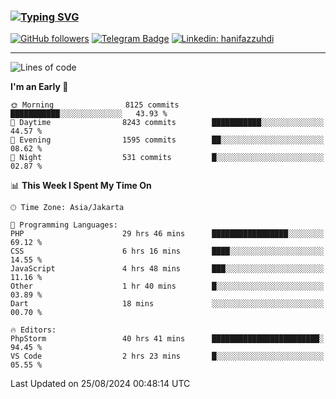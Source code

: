 ### [![Typing SVG](https://readme-typing-svg.herokuapp.com?font=lato&size=22&lines=Hi+There+👋)](https://git.io/typing-svg) 

[![GitHub followers](https://img.shields.io/github/followers/hanifazzuhdi?label=Follow&style=social)](https://github.com/hanifazzuhdi/?tab=follow) 
[![Telegram Badge](https://img.shields.io/badge/-hanif0198-blue?style=social&logo=telegram&link=https://www.t.me/hanif0198/)](https://www.t.me/hanif0198/) 
[![Linkedin: hanifazzuhdi](https://img.shields.io/badge/-hanifazzuhdi-blue?style=flat-square&logo=Linkedin&logoColor=white&link=https://www.linkedin.com/in/hanif-az-zuhdi-69688019b/)](https://www.linkedin.com/in/hanif-az-zuhdi-69688019b/) 

<hr/>

<!--START_SECTION:waka-->
![Lines of code](https://img.shields.io/badge/From%20Hello%20World%20I%27ve%20Written-64.7%20million%20lines%20of%20code-blue)

**I'm an Early 🐤** 

```text
🌞 Morning                8125 commits        ███████████░░░░░░░░░░░░░░   43.93 % 
🌆 Daytime                8243 commits        ███████████░░░░░░░░░░░░░░   44.57 % 
🌃 Evening                1595 commits        ██░░░░░░░░░░░░░░░░░░░░░░░   08.62 % 
🌙 Night                  531 commits         █░░░░░░░░░░░░░░░░░░░░░░░░   02.87 % 
```


📊 **This Week I Spent My Time On** 

```text
🕑︎ Time Zone: Asia/Jakarta

💬 Programming Languages: 
PHP                      29 hrs 46 mins      █████████████████░░░░░░░░   69.12 % 
CSS                      6 hrs 16 mins       ████░░░░░░░░░░░░░░░░░░░░░   14.55 % 
JavaScript               4 hrs 48 mins       ███░░░░░░░░░░░░░░░░░░░░░░   11.16 % 
Other                    1 hr 40 mins        █░░░░░░░░░░░░░░░░░░░░░░░░   03.89 % 
Dart                     18 mins             ░░░░░░░░░░░░░░░░░░░░░░░░░   00.70 % 

🔥 Editors: 
PhpStorm                 40 hrs 41 mins      ████████████████████████░   94.45 % 
VS Code                  2 hrs 23 mins       █░░░░░░░░░░░░░░░░░░░░░░░░   05.55 % 
```


 Last Updated on 25/08/2024 00:48:14 UTC
<!--END_SECTION:waka-->

